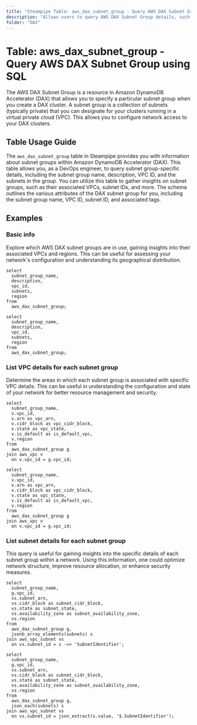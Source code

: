 ```yaml
---
title: "Steampipe Table: aws_dax_subnet_group - Query AWS DAX Subnet Group using SQL"
description: "Allows users to query AWS DAX Subnet Group details, such as the subnet group name, description, VPC ID, and the subnets in the group."
folder: "DAX"
---
```


# Table: aws_dax_subnet_group - Query AWS DAX Subnet Group using SQL

The AWS DAX Subnet Group is a resource in Amazon DynamoDB Accelerator (DAX) that allows you to specify a particular subnet group when you create a DAX cluster. A subnet group is a collection of subnets (typically private) that you can designate for your clusters running in a virtual private cloud (VPC). This allows you to configure network access to your DAX clusters.

## Table Usage Guide

The `aws_dax_subnet_group` table in Steampipe provides you with information about subnet groups within Amazon DynamoDB Accelerator (DAX). This table allows you, as a DevOps engineer, to query subnet group-specific details, including the subnet group name, description, VPC ID, and the subnets in the group. You can utilize this table to gather insights on subnet groups, such as their associated VPCs, subnet IDs, and more. The schema outlines the various attributes of the DAX subnet group for you, including the subnet group name, VPC ID, subnet ID, and associated tags.

## Examples

### Basic info
Explore which AWS DAX subnet groups are in use, gaining insights into their associated VPCs and regions. This can be useful for assessing your network's configuration and understanding its geographical distribution.

```sql+postgres
select
  subnet_group_name,
  description,
  vpc_id,
  subnets,
  region
from
  aws_dax_subnet_group;
```

```sql+sqlite
select
  subnet_group_name,
  description,
  vpc_id,
  subnets,
  region
from
  aws_dax_subnet_group;
```

### List VPC details for each subnet group
Determine the areas in which each subnet group is associated with specific VPC details. This can be useful in understanding the configuration and state of your network for better resource management and security.

```sql+postgres
select
  subnet_group_name,
  v.vpc_id,
  v.arn as vpc_arn,
  v.cidr_block as vpc_cidr_block,
  v.state as vpc_state,
  v.is_default as is_default_vpc,
  v.region
from
  aws_dax_subnet_group g
join aws_vpc v
  on v.vpc_id = g.vpc_id;
```

```sql+sqlite
select
  subnet_group_name,
  v.vpc_id,
  v.arn as vpc_arn,
  v.cidr_block as vpc_cidr_block,
  v.state as vpc_state,
  v.is_default as is_default_vpc,
  v.region
from
  aws_dax_subnet_group g
join aws_vpc v
  on v.vpc_id = g.vpc_id;
```

### List subnet details for each subnet group
This query is useful for gaining insights into the specific details of each subnet group within a network. Using this information, one could optimize network structure, improve resource allocation, or enhance security measures.

```sql+postgres
select
  subnet_group_name,
  g.vpc_id,
  vs.subnet_arn,
  vs.cidr_block as subnet_cidr_block,
  vs.state as subnet_state,
  vs.availability_zone as subnet_availability_zone,
  vs.region
from
  aws_dax_subnet_group g,
  jsonb_array_elements(subnets) s
join aws_vpc_subnet vs
  on vs.subnet_id = s ->> 'SubnetIdentifier';
```

```sql+sqlite
select
  subnet_group_name,
  g.vpc_id,
  vs.subnet_arn,
  vs.cidr_block as subnet_cidr_block,
  vs.state as subnet_state,
  vs.availability_zone as subnet_availability_zone,
  vs.region
from
  aws_dax_subnet_group g,
  json_each(subnets) s
join aws_vpc_subnet vs
  on vs.subnet_id = json_extract(s.value, '$.SubnetIdentifier');
```